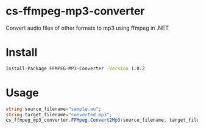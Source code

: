 # cs-ffmpeg-mp3-converter

Convert audio files of other formats to mp3 using ffmpeg in .NET

# Install 

```bash
Install-Package FFMPEG-MP3-Converter -Version 1.0.2
```


# Usage

```cs
string source_filename="sample.au";
string target_filename="converted.mp3"; 
cs_ffmpeg_mp3_converter.FFMpeg.Convert2Mp3(source_filename, target_filename);
```


